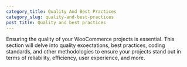 ```yaml
---
category_title: Quality And Best Practices  
category_slug: quality-and-best-practices
post_title: Quality and best practices
---
```


Ensuring the quality of your WooCommerce projects is essential. This section will delve into quality exoectations, best practices, coding standards, and other methodologies to ensure your projects stand out in terms of reliability, efficiency, user experience, and more. 
